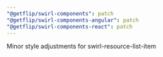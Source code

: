 ```yaml
---
"@getflip/swirl-components": patch
"@getflip/swirl-components-angular": patch
"@getflip/swirl-components-react": patch
---
```


Minor style adjustments for swirl-resource-list-item
